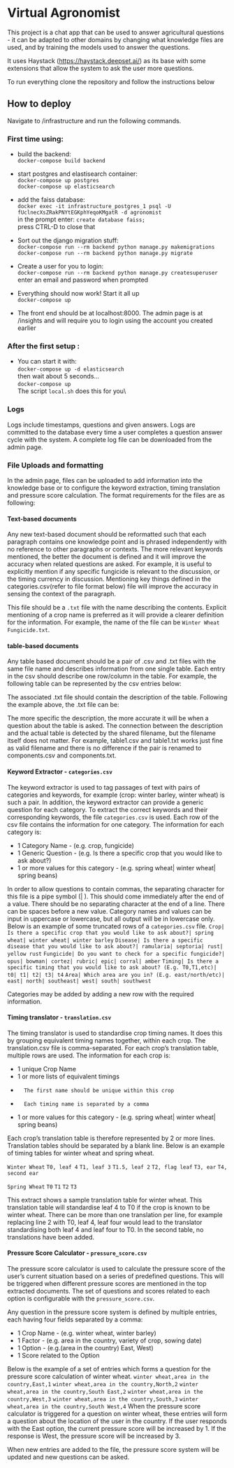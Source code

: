 # Virtual Agronomist

This project is a chat app that can be used to answer agricultural questions - it can be adapted to other domains by changing what knowledge files are used, and by training the models used to answer the questions.

It uses Haystack (https://haystack.deepset.ai/) as its base with some extensions that allow the system to ask the user more questions.

To run everything clone the repository and follow the instructions below

## How to deploy
Navigate to /infrastructure and run the following commands.

### First time using:
-   build the backend:\
	`docker-compose build backend`
-   start postgres and elastisearch container:\
	`docker-compose up postgres`\
	`docker-compose up elasticsearch`
-   add the faiss database:\
	`docker exec -it infrastructure_postgres_1 psql -U fUclnecXsZRakPNYtEGKphYeqoKMgatR -d agronomist`\
	in the prompt enter: `create database faiss;`\
	press CTRL-D to close that
-   Sort out the django migration stuff:\
	`docker-compose run --rm backend python manage.py makemigrations`\
	`docker-compose run --rm backend python manage.py migrate`
-   Create a user for you to login:\
	`docker-compose run --rm backend python manage.py createsuperuser`\
	enter an email and password when prompted

-   Everything should now work! Start it all up \
	`docker-compose up`
   
-   The front end should be at localhost:8000. The admin page is at /insights and will require you to login using the account you created earlier

### After the first setup :
-   You can start it with:\
	`docker-compose up -d elasticsearch`\
	then wait about 5 seconds...\
	`docker-compose up`\
	The script `local.sh` does this for you\

### Logs

Logs include timestamps, questions and given answers. Logs are committed to the database every time a user completes a question answer cycle with the system.
A complete log file can be downloaded from the admin page.

### File Uploads and formatting

In the admin page, files can be uploaded to add information into the knowledge base or to configure the keyword extraction, timing translation and pressure score calculation. The format requirements for the files are as following:

#### Text-based documents

Any new text-based document should be reformatted such that each paragraph contains one knowledge point and is phrased independently with no reference to other paragraphs or contexts. The more relevant keywords mentioned, the better the document is defined and it will improve the accuracy when related questions are asked. 
For example, it is useful to explicitly mention if any specific fungicide is relevant to the discussion, or the timing currency in discussion. Mentioning key things defined in the categories.csv(refer to file format below) file will improve the accuracy in sensing the context of the paragraph.

This file should be a `.txt` file with the name describing the contents. Explicit mentioning of a crop name is preferred as it will provide a clearer definition for the information. For example, the name of the file can be `Winter Wheat Fungicide.txt`.

#### table-based documents

Any table based document should be a pair of .csv and .txt files with the same file name and describes information from one single table. Each entry in the csv should describe one row/column in the table.
For example, the following table can be represented by the csv entries below:

The associated .txt file should contain the description of the table. Following the example above, the .txt file can be:

The more specific the description, the more accurate it will be when a question about the table is asked. The connection between the description and the actual table is detected by the shared filename, but the filename itself does not matter. For example, table1.csv and table1.txt works just fine as valid filename and there is no difference if the pair is renamed to components.csv and components.txt.

#### Keyword Extractor - `categories.csv`

The keyword extractor is used to tag passages of text with pairs of categories and keywords, for example (crop: winter barley, winter wheat) is such a pair.
In addition, the keyword extractor can provide a generic question for each category. To extract the correct keywords and their corresponding keywords, the file `categories.csv` is used. Each row of the csv file contains the information for one category. The information for each category is:
-   1 Category Name - (e.g. crop, fungicide)
-   1 Generic Question - (e.g. Is there a specific crop that you would like to ask about?)
-   1 or more values for this category - (e.g. spring wheat| winter wheat| spring beans)

In order to allow questions to contain commas, the separating character for this file is a pipe symbol (| ). This should come immediately after the end of a value. There should be no separating character at the end of a line. There can be spaces before a new value. Category names and values can be input in uppercase or lowercase, but all output will be in lowercase only.
Below is an example of some truncated rows of a `categories.csv` file.
`Crop| Is there a specific crop that you would like to ask about?| spring wheat| winter wheat| winter barley`
`Disease| Is there a specific disease that you would like to ask about?| ramularia| septoria| rust| yellow rust`
`Fungicide| Do you want to check for a specific fungicide?| opus| bowman| cortez| rubric| epic| corral| amber`
`Timing| Is there a specific timing that you would like to ask about? (E.g. T0,T1,etc)| t0| t1| t2| t3| t4`
`Area| Which area are you in? (E.g. east/north/etc)| east| north| southeast| west| south| southwest`

Categories may be added by adding a new row with the required information. 

#### Timing translator - `translation.csv`

The timing translator is used to standardise crop timing names. It does this by grouping equivalent timing names together, within each crop. The translation.csv file is comma-separated. For each crop’s translation table, multiple rows are used. The information for each crop is:
-   1 unique Crop Name
-   1 or more lists of equivalent timings
-   	The first name should be unique within this crop
-   	Each timing name is separated by a comma
-   1 or more values for this category - (e.g. spring wheat| winter wheat| spring beans)

Each crop’s translation table is therefore represented by 2 or more lines. Translation tables should be separated by a blank line. Below is an example of timing tables for winter wheat and spring wheat.

`Winter Wheat`
`T0, leaf 4`
`T1, leaf 3`
`T1.5, leaf 2`
`T2, flag leaf`
`T3, ear`
`T4, second ear`

`Spring Wheat`
`T0`
`T1`
`T2`
`T3`

This extract shows a sample translation table for winter wheat. This translation table will standardise leaf 4 to T0 if the crop is known to be winter wheat. There can be more than one translation per line, for example replacing line 2 with T0, leaf 4, leaf four would lead to the translator standardising both leaf 4 and leaf four to T0. In the second table, no translations have been added.

#### Pressure Score Calculator - `pressure_score.csv`

The pressure score calculator is used to calculate the pressure score of the user’s current situation based on a series of predefined questions. This will be triggered when different pressure scores are mentioned in the top extracted documents. The set of questions and scores related to each option is configurable with the `pressure_score.csv`.

Any question in the pressure score system is defined by multiple entries, each having four fields separated by a comma:
-   1 Crop Name - (e.g. winter wheat, winter barley)
-   1 Factor - (e.g. area in the country, variety of crop, sowing date)
-   1 Option - (e.g.(area in the country) East, West)
-   1 Score related to the Option

Below is the example of a set of entries which forms a question for the pressure score calculation of winter wheat.
`winter wheat,area in the country,East,1`
`winter wheat,area in the country,North,2`
`winter wheat,area in the country,South East,2`
`winter wheat,area in the country,West,3`
`winter wheat,area in the country,South,3`
`winter wheat,area in the country,South West,4`
When the pressure score calculator is triggered for a question on winter wheat, these entries will form a question about the location of the user in the country. If the user responds with the East option, the current pressure score will be increased by 1. If the response is West, the pressure score will be increased by 3.

When new entries are added to the file, the pressure score system will be updated and new questions can be asked.


